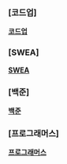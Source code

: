 ### [코드업]
**[코드업](./코드업)**

### [SWEA]
**[SWEA](./SWEA)**

### [백준]
**[백준](./백준)**

### [프로그래머스]
**[프로그래머스](./프로그래머스)**